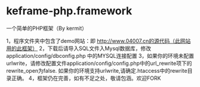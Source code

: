 # keframe-php.framework
一个简单的PHP框架（By kermit）


1，程序文件夹中包含了demo网站：即 http://www.04007.cn的源代码（此网站用的此框架）
2，下载后请导入SQL文件入Mysql数据库，修改application/config/dbconfig.php 中的MYSQL连接配置
3，如果你的环境未配置urlwrite，请修改配置文件application/config/config.php中的url_rewrite项下的rewrite_open为false.
   如果你的环境支持urlwrite,请确定.htaccess中的rewrite目录正确。
4，框架仍在完善，如有不足之处，敬请包涵。欢迎FORK
